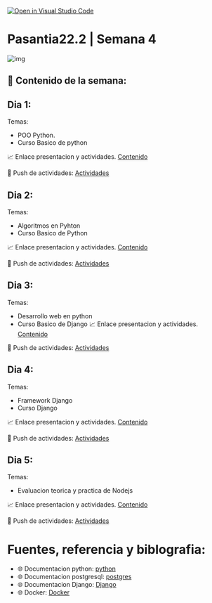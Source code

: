 [![Open in Visual Studio Code](https://classroom.github.com/assets/open-in-vscode-c66648af7eb3fe8bc4f294546bfd86ef473780cde1dea487d3c4ff354943c9ae.svg)](https://classroom.github.com/online_ide?assignment_repo_id=8112467&assignment_repo_type=AssignmentRepo)
# Pasantia22.2 | Semana 4

![img](https://images.pexels.com/photos/1181373/pexels-photo-1181373.jpeg?auto=compress&cs=tinysrgb&w=1260&h=750&dpr=1)

## :bookmark_tabs: Contenido de la semana:

## Dia 1:

Temas:
- POO Python.
- Curso Basico de python

:chart_with_upwards_trend: Enlace presentacion y actividades.
[Contenido](https://github.com/contents-pasantia/content9)


:rocket: Push de actividades: [Actividades](/day_1/README.md)  

## Dia 2:

Temas: 
- Algoritmos en Pyhton
- Curso Basico de Python

:chart_with_upwards_trend: Enlace presentacion y actividades.
[Contenido](https://github.com/contents-pasantia/content9)

:rocket: Push de actividades: [Actividades](/day_2/README.md)

## Dia 3:

Temas: 

- Desarrollo web en python
- Curso Basico de Django 
:chart_with_upwards_trend: Enlace presentacion y actividades.
[Contenido](https://github.com/contents-pasantia/content10)

:rocket: Push de actividades: [Actividades](/day_3/README.md) 


## Dia 4:

Temas: 
- Framework Django
- Curso Django

:chart_with_upwards_trend: Enlace presentacion y actividades.
[Contenido](https://github.com/contents-pasantia/content11)

:rocket: Push de actividades: [Actividades](/day_4/README.md) 


## Dia 5:

Temas: 

- Evaluacion teorica y practica de Nodejs

:chart_with_upwards_trend: Enlace presentacion y actividades.
[Contenido](https://github.com/contents-pasantia/evalucion-nodejs)

:rocket: Push de actividades: [Actividades](/day_5/README.md) 

# Fuentes, referencia y biblografia:
- :globe_with_meridians: Documentacion python:
[python](https://docs.python.org/3/)
- :globe_with_meridians: Documentacion postgresql:
[postgres](https://www.postgresql.org/docs/)
- :globe_with_meridians: Documentacion Django:
[Django](https://docs.djangoproject.com/en/4.0/)
- :globe_with_meridians: Docker:
[Docker](https://docs.docker.com/)

